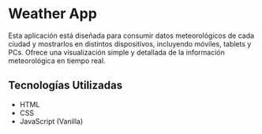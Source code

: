 # Weather App

Esta aplicación está diseñada para consumir datos meteorológicos de cada ciudad y mostrarlos en distintos dispositivos, incluyendo móviles, tablets y PCs. Ofrece una visualización simple y detallada de la información meteorológica en tiempo real. 

## Tecnologías Utilizadas

- HTML
- CSS
- JavaScript (Vanilla)
